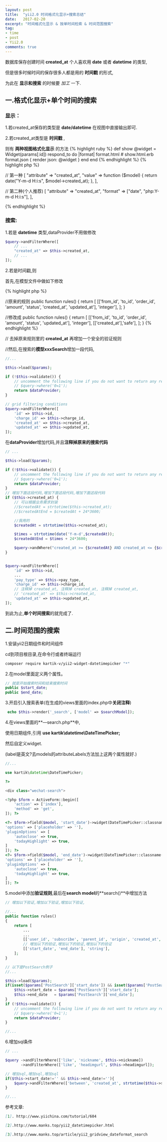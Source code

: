 ```yaml
---
layout: post
title:  "yii2.0 时间格式化显示+搜索总结"
date:   2017-02-20
excerpt: "时间格式化显示 & 按单时间检索 & 时间范围搜索"
tag:
- time
- post
- Yii2.0
comments: true
---
```

数据库保存创建时间 **created_at** 个人喜欢用 **date** 或者  **datetime** 的类型,

但是很多时候时间的保存很多人都是用的 **时间戳** 的形式,

为此在 **显示和搜索** 的时候要 *加工* 一下.

## 一.格式化显示+单个时间的搜索
### 显示：
1.若created_at保存的类型是 **date/datetime** 在视图中直接输出即可.

2.若created_at类型是 **时间戳** ,

则有 **两种视图格式化显示** 的方法
{% highlight ruby %}
def show
  @widget = Widget(params[:id])
  respond_to do |format|
    format.html # show.html.erb
    format.json { render json: @widget }
  end
end
{% endhighlight %}
{% highlight php %}

// 第一种
[
    "attribute" => "created_at",
    "value" => function ($model) {
        return date("Y-m-d H:i:s", $model->created_at);
    },
],

// 第二种(个人推荐)
[
    "attribute" => "created_at",
    "format" => ["date", "php:Y-m-d H:i:s"],
],

{% endhighlight %}

### 搜索:

1.若是 **datetime** 类型,dataProvider不用做修改

```php
$query->andFilterWhere([
    // ...
    "created_at" => $this->created_at,
    // ...
]);
```
2.若是时间戳,则

首先,在模型文件中做如下修改

{% highlight php %}

//原来的规则
public function rules()
{
    return [
        [['from_id', 'to_id', 'order_id', 'amount', 'status', 'created_at', 'updated_at'], 'integer'],
    ];
}

//修改成
public function rules()
{
    return [
        [['from_id', 'to_id', 'order_id', 'amount', 'status', 'updated_at'], 'integer'],
        [['created_at'],'safe'],
    ];
}
{% endhighlight %}

// 去掉原来规则里的 **created_at** 再增加一个安全的验证规则

//然后,在搜索的**模型xxxSearch**增加一段代码,
```php
//...

$this->load($params);

if (!$this->validate()) {
    // uncomment the following line if you do not want to return any records when validation fails
    // $query->where('0=1');
    return $dataProvider;
}

// grid filtering conditions
$query->andFilterWhere([
    'id' => $this->id,
    'charge_id' => $this->charge_id,
    'created_at' => $this->created_at,
    'updated_at' => $this->updated_at,
]);

```



在**dataProvider**增加代码,并且**注释掉原来的搜索代码**

```php
// ...

$this->load($params);

if (!$this->validate()) {
    // uncomment the following line if you do not want to return any records when validation fails
    // $query->where('0=1');
    return $dataProvider;
}
// 增加下面这段代码,增加下面这段代码,增加下面这段代码
if ($this->created_at) {
    // 可以根据业务需求封装
    //$createdAt = strtotime($this->created_at);
    //$createdAtEnd = $createdAt + 24*3600;

    //我用的
    $createdAt = strtotime($this->created_at);

    $times = strtotime(date('Y-m-d',$createdAt));
    $createdAtEnd = $times + 24*3600;

    $query->andWhere("created_at >= {$createdAt} AND created_at <= {$createdAtEnd}");
}


$query->andFilterWhere([
    'id' => $this->id,
    ...
    'pay_type' => $this->pay_type,
    'charge_id' => $this->charge_id,
    // 注释掉 created_at, 注释掉 created_at, 注释掉 created_at,
    // 'created_at' => $this->created_at,
    'updated_at' => $this->updated_at,
]);

```
到此为止,**单个时间搜索**的就完成了.

## 二.时间范围的搜索

1.安装yii2日期组件和时间组件

cd到项目根目录,在命令行或者终端运行
```bash
composer require kartik-v/yii2-widget-datetimepicker "*"
```

2.在model里面定义两个属性。
```php
// 就是开始搜索时间和结束搜索时间
public $start_date;
public $end_date;
```

3.开启引入搜索表单(在生成的views里面的index.php中**关闭注释**)
```php
 echo $this->render('_search', ['model' => $searchModel]);
```

4.在views里面的**—search.php**中,

使用日期组件,引用 **use kartik\datetime\DateTimePicker;**

然后自定义widget.

(label是英文?去models的attributeLabels方法加上这两个属性就好.)

```php
//...

use kartik\datetime\DateTimePicker;

?>

<div class="wechat-search">

<?php $form = ActiveForm::begin([
    'action' => ['index'],
    'method' => 'get',
]); ?>

<?= $form->field($model, 'start_date')->widget(DateTimePicker::classname(), [
'options' => ['placeholder' => ''],
'pluginOptions' => [
    'autoclose' => true,
    'todayHighlight' => true,
]
]); ?>
<?= $form->field($model, 'end_date')->widget(DateTimePicker::classname(), [
'options' => ['placeholder' => ''],
'pluginOptions' => [
    'autoclose' => true,
    'todayHighlight' => true,
]
]); ?>
```
5.model中添加**验证规则**,最后在**search model**的**search()**中增加方法
```php
// 增加以下验证,增加以下验证,增加以下验证,

//...
public function rules()
{
    return [
        ...
        ...
        [['user_id', 'subscribe', 'parent_id', 'origin', 'created_at', 'updated_at'], 'integer'],
        // 增加以下的验证,增加以下的验证,增加以下的验证
        [['start_date', 'end_date'], 'string'],
    ];
}
```

```php
// 以下是PostSearch例子
//...

$this->load($params);
if(isset($params['PostSearch']['start_date']) && isset($params['PostSearch']['end_date'])){
    $this->start_date = $params['PostSearch']['start_date'];
    $this->end_date   = $params['PostSearch']['end_date'];
}
if (!$this->validate()) {
    // uncomment the following line if you do not want to return any records when validation fails
    // $query->where('0=1');
    return $dataProvider;
}

//...

```



6.增加sql条件
```php
// ...

$query ->andFilterWhere(['like', 'nickname', $this->nickname])
       ->andFilterWhere(['like', 'headimgurl', $this->headimgurl]);

// 增加sql,增加sql,增加sql
if($this->start_date!='' && $this->end_date!=''){
    $query->andFilterWhere(['between', 'created_at', strtotime($this->start_date),strtotime($this->end_date)]);
}

//...
```

参考文章:
```markdown
[1]. http://www.yiichina.com/tutorial/604

[2].http://www.manks.top/yii2_datetimepicker.html

[3].http://www.manks.top/article/yii2_gridview_dateformat_search
```
